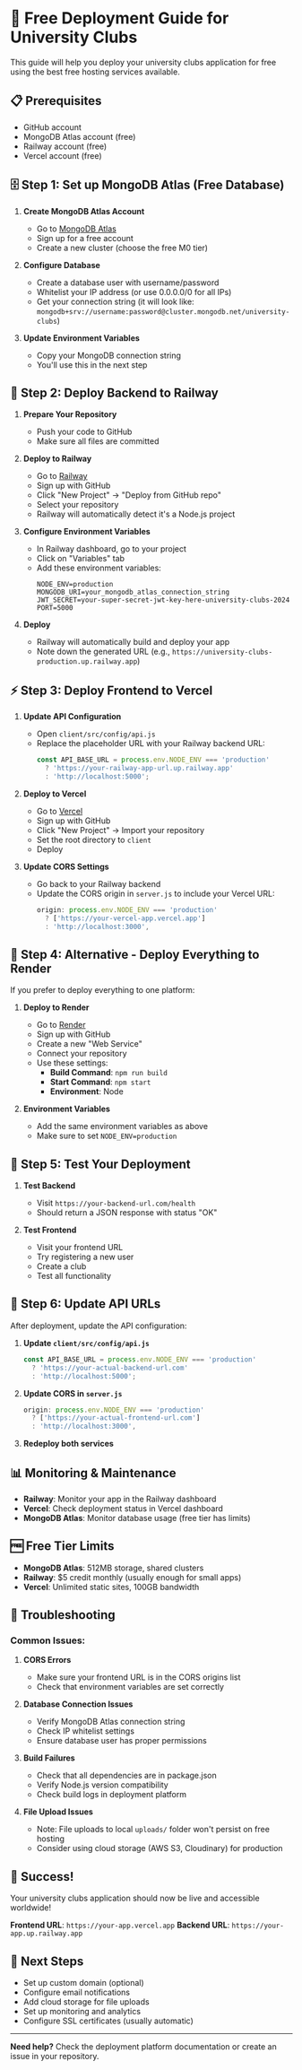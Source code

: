 # 🚀 Free Deployment Guide for University Clubs

This guide will help you deploy your university clubs application for free using the best free hosting services available.

## 📋 Prerequisites

- GitHub account
- MongoDB Atlas account (free)
- Railway account (free)
- Vercel account (free)

## 🗄️ Step 1: Set up MongoDB Atlas (Free Database)

1. **Create MongoDB Atlas Account**
   - Go to [MongoDB Atlas](https://www.mongodb.com/atlas)
   - Sign up for a free account
   - Create a new cluster (choose the free M0 tier)

2. **Configure Database**
   - Create a database user with username/password
   - Whitelist your IP address (or use 0.0.0.0/0 for all IPs)
   - Get your connection string (it will look like: `mongodb+srv://username:password@cluster.mongodb.net/university-clubs`)

3. **Update Environment Variables**
   - Copy your MongoDB connection string
   - You'll use this in the next step

## 🚂 Step 2: Deploy Backend to Railway

1. **Prepare Your Repository**
   - Push your code to GitHub
   - Make sure all files are committed

2. **Deploy to Railway**
   - Go to [Railway](https://railway.app)
   - Sign up with GitHub
   - Click "New Project" → "Deploy from GitHub repo"
   - Select your repository
   - Railway will automatically detect it's a Node.js project

3. **Configure Environment Variables**
   - In Railway dashboard, go to your project
   - Click on "Variables" tab
   - Add these environment variables:
     ```
     NODE_ENV=production
     MONGODB_URI=your_mongodb_atlas_connection_string
     JWT_SECRET=your-super-secret-jwt-key-here-university-clubs-2024
     PORT=5000
     ```

4. **Deploy**
   - Railway will automatically build and deploy your app
   - Note down the generated URL (e.g., `https://university-clubs-production.up.railway.app`)

## ⚡ Step 3: Deploy Frontend to Vercel

1. **Update API Configuration**
   - Open `client/src/config/api.js`
   - Replace the placeholder URL with your Railway backend URL:
     ```javascript
     const API_BASE_URL = process.env.NODE_ENV === 'production' 
       ? 'https://your-railway-app-url.up.railway.app'
       : 'http://localhost:5000';
     ```

2. **Deploy to Vercel**
   - Go to [Vercel](https://vercel.com)
   - Sign up with GitHub
   - Click "New Project" → Import your repository
   - Set the root directory to `client`
   - Deploy

3. **Update CORS Settings**
   - Go back to your Railway backend
   - Update the CORS origin in `server.js` to include your Vercel URL:
     ```javascript
     origin: process.env.NODE_ENV === 'production' 
       ? ['https://your-vercel-app.vercel.app'] 
       : 'http://localhost:3000',
     ```

## 🔧 Step 4: Alternative - Deploy Everything to Render

If you prefer to deploy everything to one platform:

1. **Deploy to Render**
   - Go to [Render](https://render.com)
   - Sign up with GitHub
   - Create a new "Web Service"
   - Connect your repository
   - Use these settings:
     - **Build Command**: `npm run build`
     - **Start Command**: `npm start`
     - **Environment**: Node

2. **Environment Variables**
   - Add the same environment variables as above
   - Make sure to set `NODE_ENV=production`

## 🧪 Step 5: Test Your Deployment

1. **Test Backend**
   - Visit `https://your-backend-url.com/health`
   - Should return a JSON response with status "OK"

2. **Test Frontend**
   - Visit your frontend URL
   - Try registering a new user
   - Create a club
   - Test all functionality

## 🔄 Step 6: Update API URLs

After deployment, update the API configuration:

1. **Update `client/src/config/api.js`**
   ```javascript
   const API_BASE_URL = process.env.NODE_ENV === 'production' 
     ? 'https://your-actual-backend-url.com'
     : 'http://localhost:5000';
   ```

2. **Update CORS in `server.js`**
   ```javascript
   origin: process.env.NODE_ENV === 'production' 
     ? ['https://your-actual-frontend-url.com'] 
     : 'http://localhost:3000',
   ```

3. **Redeploy both services**

## 📊 Monitoring & Maintenance

- **Railway**: Monitor your app in the Railway dashboard
- **Vercel**: Check deployment status in Vercel dashboard
- **MongoDB Atlas**: Monitor database usage (free tier has limits)

## 🆓 Free Tier Limits

- **MongoDB Atlas**: 512MB storage, shared clusters
- **Railway**: $5 credit monthly (usually enough for small apps)
- **Vercel**: Unlimited static sites, 100GB bandwidth

## 🐛 Troubleshooting

### Common Issues:

1. **CORS Errors**
   - Make sure your frontend URL is in the CORS origins list
   - Check that environment variables are set correctly

2. **Database Connection Issues**
   - Verify MongoDB Atlas connection string
   - Check IP whitelist settings
   - Ensure database user has proper permissions

3. **Build Failures**
   - Check that all dependencies are in package.json
   - Verify Node.js version compatibility
   - Check build logs in deployment platform

4. **File Upload Issues**
   - Note: File uploads to local `uploads/` folder won't persist on free hosting
   - Consider using cloud storage (AWS S3, Cloudinary) for production

## 🎉 Success!

Your university clubs application should now be live and accessible worldwide!

**Frontend URL**: `https://your-app.vercel.app`
**Backend URL**: `https://your-app.up.railway.app`

## 📝 Next Steps

- Set up custom domain (optional)
- Configure email notifications
- Add cloud storage for file uploads
- Set up monitoring and analytics
- Configure SSL certificates (usually automatic)

---

**Need help?** Check the deployment platform documentation or create an issue in your repository.
